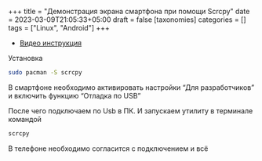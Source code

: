 +++
title = "Демонстрация экрана смартфона при помощи Scrcpy"
date = 2023-03-09T21:05:33+05:00
draft = false
[taxonomies]
categories = []
tags = ["Linux", "Android"]
+++

* [Видео инструкция](https://www.youtube.com/watch?v=zTYYdPS4SOA)

Установка
```sh
sudo pacman -S scrcpy
```

В смартфоне необходимо активировать настройки “Для разработчиков” и включить функцию “Отладка по USB”

После чего подключаем по Usb в ПК. И запускаем утилиту в терминале командой
```sh
scrcpy
```

В телефоне необходимо согласится с подключением и всё

